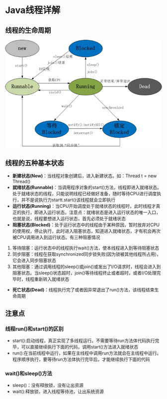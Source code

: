 # Java线程详解

## 线程的生命周期
![](https://github.com/nullWolf007/Notes/raw/master/Java/Image/232002051747387.jpg)

## 线程的五种基本状态
* **新建状态(New)**：当线程对象创建后，进入新建状态。如：Thread t = new Thread()
* **就绪状态(Runnable)**：当调用程序对象的start()方法，线程即进入就绪状态。处于就绪状态的线程，只能说明线程已经做好准备，随时等待CPU进行调度执行，并不是说执行力startt.start()该线程就会立即执行
* **运行状态(Running)**：当CPU开始调度处于就绪状态的线程时，此时线程才真正的执行，即进入运行状态。注意点：就绪状态是进入运行状态的唯一入口，也就是说，线程要想进入运行状态，首先必须处于就绪状态
* **阻塞状态(Blocked)**：处于运行状态中的线程由于某种原因，暂时放弃对CPU的使用权，停止执行，此时进入阻塞状态，知道进入就绪状态，才有机会再次被CPU调用进入到运行状态。有三种阻塞情况
1. 等待阻塞：运行状态中的线程执行wait()方法，使本线程进入到等待阻塞状态
2. 同步阻塞：线程在获取synchronized同步锁失败(因为锁被其他线程所占用)，它会进入同步阻塞状态
3. 其他阻塞：通过调用线程的sleep()或join()或发出了I/O请求时，线程会进入到阻塞状态。当sleep()状态超时，join()等待线程终止或者超时，或者I/O处理完毕时，线程重新转入就绪状态
* **死亡状态(Dead)**：线程执行完了或者因异常退出了run()方法，该线程结束生命周期

## 注意点
### 线程run()和start()的区别
* start():启动线程，真正实现了多线程运行。不需要等待run方法体代码执行完毕，可以直接继续执行下面的代码，调用start()方法进入就绪状态
* run():在当前线程中运行，如果在主线程中调用run方法就会在主线程中运行。程序顺序执行，要等待run方法体执行完毕后，才能继续执行下面的代码
### wait()和sleep()方法
* sleep()：没有释放锁，没有让出资源
* wait():释放锁，进入线程等待池，让出系统资源
